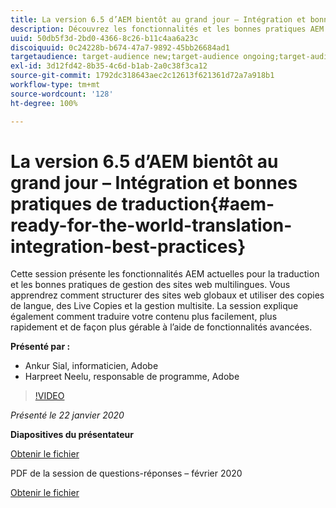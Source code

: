 ```yaml
---
title: La version 6.5 d’AEM bientôt au grand jour – Intégration et bonnes pratiques de traduction
description: Découvrez les fonctionnalités et les bonnes pratiques AEM actuelles pour la traduction et la gestion des sites web multilingues. Découvrez comment structurer des sites web globaux, utiliser des copies de langue, des Live Copies et la gestion multisite. Traduisez votre contenu de façon plus simple, plus rapide et plus gérable, à l’aide de fonctionnalités avancées.
uuid: 50db5f3d-2bd0-4366-8c26-b11c4aa6a23c
discoiquuid: 0c24228b-b674-47a7-9892-45bb26684ad1
targetaudience: target-audience new;target-audience ongoing;target-audience upgrader
exl-id: 3d12fd42-8b35-4c6d-b1ab-2a0c38f3ca12
source-git-commit: 1792dc318643aec2c12613f621361d72a7a918b1
workflow-type: tm+mt
source-wordcount: '128'
ht-degree: 100%

---
```


# La version 6.5 d’AEM bientôt au grand jour – Intégration et bonnes pratiques de traduction{#aem-ready-for-the-world-translation-integration-best-practices}

Cette session présente les fonctionnalités AEM actuelles pour la traduction et les bonnes pratiques de gestion des sites web multilingues. Vous apprendrez comment structurer des sites web globaux et utiliser des copies de langue, des Live Copies et la gestion multisite. La session explique également comment traduire votre contenu plus facilement, plus rapidement et de façon plus gérable à l’aide de fonctionnalités avancées.

**Présenté par :**

* Ankur Sial, informaticien, Adobe
* Harpreet Neelu, responsable de programme, Adobe

>[!VIDEO](https://video.tv.adobe.com/v/31153?quality=9)

*Présenté le 22 janvier 2020*

**Diapositives du présentateur**

[Obtenir le fichier](assets/gems-2020-translations.pdf)

PDF de la session de questions-réponses – février 2020

[Obtenir le fichier](assets/aem-gems-translationqnafeb2020.pdf)
